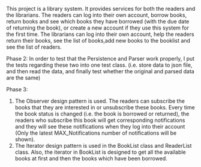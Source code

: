 This project is a library system.
It provides services for both the readers and the librarians. The readers can log into their own account,
borrow books, return books and see which books they have borrowed (with the due date of returning the book), or create
a new account if they use this system for the first time. The librarians can log into their own account, help the
readers return their books, see the list of books,add new books to the booklist and see the list of readers.

Phase 2:
In order to test that the Persistence and Parser work properly, I put the tests regarding these two into one test class.
(i.e. store data to json file, and then read the data, and finally test whether the original and parsed data are the same)

Phase 3:
1. The Observer design pattern is used. The readers can subscribe the books that they are interested in or unsubscribe
these books. Every time the book status is changed (i.e. the book is borrowed or returned), the readers who subscribe
this book will get corresponding notifications and they will see these notifications when they log into their account
(Only the latest MAX_Notifications number of notifications will be shown).
2. The Iterator design pattern is used in the BookList class and ReaderList class. Also, the iterator in BookList is designed
to get all the available books at first and then the books which have been borrowed.
